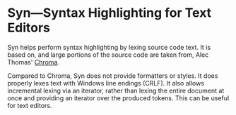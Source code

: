 # Syn—Syntax Highlighting for Text Editors

Syn helps perform syntax highlighting by lexing source code text. It is based on, and large portions of the source code are taken from, Alec Thomas' [Chroma](https://github.com/alecthomas/chroma). 

Compared to Chroma, Syn does not provide formatters or styles. It does properly lexes text with Windows line endings (CRLF). It also allows incremental lexing via an iterator, rather than lexing the entire document at once and providing an iterator over the produced tokens. This can be useful for text editors.

